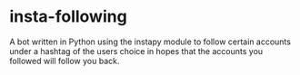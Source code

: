 # insta-following
A bot written in Python using the instapy module to follow certain accounts under a hashtag of the users choice in hopes that the accounts you followed will follow you back.
